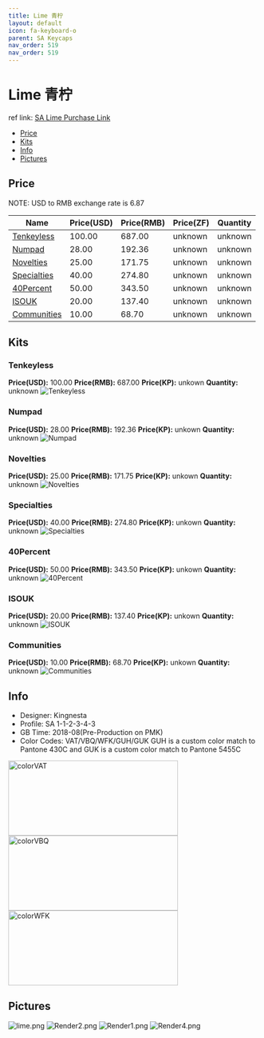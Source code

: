 ```yaml
---
title: Lime 青柠
layout: default
icon: fa-keyboard-o
parent: SA Keycaps
nav_order: 519
nav_order: 519
---
```


# Lime 青柠

ref link: [SA Lime Purchase Link](https://pimpmykeyboard.com/sa-lime-keyset/)

* [Price](#price)
* [Kits](#kits)
* [Info](#info)
* [Pictures](#pictures)

## Price

NOTE: USD to RMB exchange rate is 6.87

| Name          | Price(USD)    | Price(RMB)  | Price(ZF)  | Quantity |
| ------------- | ------------- | ----------- | ---------- | -------- |
|[Tenkeyless](#tenkeyless)|100.00|687.00|unknown|unknown|
|[Numpad](#numpad)|28.00|192.36|unknown|unknown|
|[Novelties](#novelties)|25.00|171.75|unknown|unknown|
|[Specialties](#specialties)|40.00|274.80|unknown|unknown|
|[40Percent](#40percent)|50.00|343.50|unknown|unknown|
|[ISOUK](#isouk)|20.00|137.40|unknown|unknown|
|[Communities](#communities)|10.00|68.70|unknown|unknown|

## Kits
### Tenkeyless
**Price(USD):** 100.00    **Price(RMB):** 687.00    **Price(KP):** unkown    **Quantity:** unknown
<img src="{{ 'assets/images/sa-keycaps/lime/kits_pics/tenkeyless.jpg' | relative_url }}" alt="Tenkeyless" class="image featured">

### Numpad
**Price(USD):** 28.00    **Price(RMB):** 192.36    **Price(KP):** unkown    **Quantity:** unknown
<img src="{{ 'assets/images/sa-keycaps/lime/kits_pics/numpad.jpg' | relative_url }}" alt="Numpad" class="image featured">

### Novelties
**Price(USD):** 25.00    **Price(RMB):** 171.75    **Price(KP):** unkown    **Quantity:** unknown
<img src="{{ 'assets/images/sa-keycaps/lime/kits_pics/novelties.jpg' | relative_url }}" alt="Novelties" class="image featured">

### Specialties
**Price(USD):** 40.00    **Price(RMB):** 274.80    **Price(KP):** unkown    **Quantity:** unknown
<img src="{{ 'assets/images/sa-keycaps/lime/kits_pics/specialties.jpg' | relative_url }}" alt="Specialties" class="image featured">

### 40Percent
**Price(USD):** 50.00    **Price(RMB):** 343.50    **Price(KP):** unkown    **Quantity:** unknown
<img src="{{ 'assets/images/sa-keycaps/lime/kits_pics/40percent.jpg' | relative_url }}" alt="40Percent" class="image featured">

### ISOUK
**Price(USD):** 20.00    **Price(RMB):** 137.40    **Price(KP):** unkown    **Quantity:** unknown
<img src="{{ 'assets/images/sa-keycaps/lime/kits_pics/isouk.jpg' | relative_url }}" alt="ISOUK" class="image featured">

### Communities
**Price(USD):** 10.00    **Price(RMB):** 68.70    **Price(KP):** unkown    **Quantity:** unknown
<img src="{{ 'assets/images/sa-keycaps/lime/kits_pics/communities.jpg' | relative_url }}" alt="Communities" class="image featured">

## Info
* Designer: Kingnesta
* Profile: SA 1-1-2-3-4-3
* GB Time: 2018-08(Pre-Production on PMK)
* Color Codes: VAT/VBQ/WFK/GUH/GUK
GUH is a custom color match to Pantone 430C and GUK is a custom color match to Pantone 5455C
<img src="{{ 'assets/images/sa-keycaps/SP_ColorCodes/abs/SP_Abs_ColorCodes_VAT.png' | relative_url }}" alt="colorVAT" height="150" width="340">
<img src="{{ 'assets/images/sa-keycaps/SP_ColorCodes/abs/SP_Abs_ColorCodes_VBQ.png' | relative_url }}" alt="colorVBQ" height="150" width="340">
<img src="{{ 'assets/images/sa-keycaps/SP_ColorCodes/abs/SP_Abs_ColorCodes_WFK.png' | relative_url }}" alt="colorWFK" height="150" width="340">

## Pictures
<img src="{{ 'assets/images/sa-keycaps/lime/rendering_pics/lime.png' | relative_url }}" alt="lime.png" class="image featured">
<img src="{{ 'assets/images/sa-keycaps/lime/rendering_pics/Render2.png' | relative_url }}" alt="Render2.png" class="image featured">
<img src="{{ 'assets/images/sa-keycaps/lime/rendering_pics/Render1.png' | relative_url }}" alt="Render1.png" class="image featured">
<img src="{{ 'assets/images/sa-keycaps/lime/rendering_pics/Render4.png' | relative_url }}" alt="Render4.png" class="image featured">
